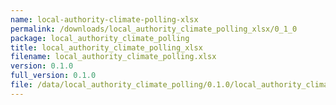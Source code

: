 ```yaml
---
name: local-authority-climate-polling-xlsx
permalink: /downloads/local_authority_climate_polling_xlsx/0_1_0
package: local_authority_climate_polling
title: local_authority_climate_polling_xlsx
filename: local_authority_climate_polling.xlsx
version: 0.1.0
full_version: 0.1.0
file: /data/local_authority_climate_polling/0.1.0/local_authority_climate_polling.xlsx
---
```

